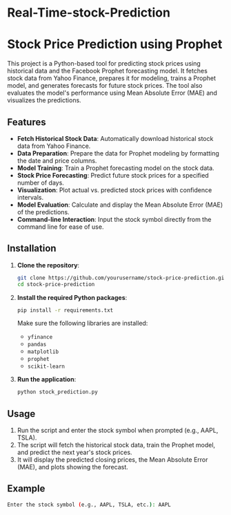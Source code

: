 # Real-Time-stock-Prediction

# Stock Price Prediction using Prophet

This project is a Python-based tool for predicting stock prices using historical data and the Facebook Prophet forecasting model. It fetches stock data from Yahoo Finance, prepares it for modeling, trains a Prophet model, and generates forecasts for future stock prices. The tool also evaluates the model's performance using Mean Absolute Error (MAE) and visualizes the predictions.

## Features
- **Fetch Historical Stock Data**: Automatically download historical stock data from Yahoo Finance.
- **Data Preparation**: Prepare the data for Prophet modeling by formatting the date and price columns.
- **Model Training**: Train a Prophet forecasting model on the stock data.
- **Stock Price Forecasting**: Predict future stock prices for a specified number of days.
- **Visualization**: Plot actual vs. predicted stock prices with confidence intervals.
- **Model Evaluation**: Calculate and display the Mean Absolute Error (MAE) of the predictions.
- **Command-line Interaction**: Input the stock symbol directly from the command line for ease of use.

## Installation

1. **Clone the repository**:
    ```bash
    git clone https://github.com/yourusername/stock-price-prediction.git
    cd stock-price-prediction
    ```

2. **Install the required Python packages**:
    ```bash
    pip install -r requirements.txt
    ```

   Make sure the following libraries are installed:
   - `yfinance`
   - `pandas`
   - `matplotlib`
   - `prophet`
   - `scikit-learn`

3. **Run the application**:
    ```bash
    python stock_prediction.py
    ```

## Usage

1. Run the script and enter the stock symbol when prompted (e.g., AAPL, TSLA).
2. The script will fetch the historical stock data, train the Prophet model, and predict the next year's stock prices.
3. It will display the predicted closing prices, the Mean Absolute Error (MAE), and plots showing the forecast.

## Example

```bash
Enter the stock symbol (e.g., AAPL, TSLA, etc.): AAPL
